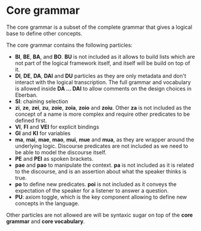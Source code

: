 # Core grammar

The core grammar is a subset of the complete grammar that gives a logical base
to define other concepts.

The core grammar contains the following particles:

- __BI__, __BE__, __BA__, and __BO__. __BU__ is not included as it allows to
  build lists which are not part of the logical framework itself, and itself
  will be build on top of it.
- __DI__, __DE__, __DA__, __DAI__ and __DU__ particles as they are only metadata
  and don't interact with the logical transcription. The full grammar and
  vocabulary is allowed inside __DA ... DAI__ to allow comments on the design
  choices in Eberban.
- __SI__: chaining selection
- __zi__, __ze__, __zei__, __zu__, __zoie__, __zoia__, __zoio__ and __zoiu__.
  Other __za__ is not included as the concept of a name is more complex and
  require other predicates to be defined first.
- __VI__, __FI__ and __VEI__ for explicit bindings
- __GI__ and __KI__ for variables
- __ma__, __mai__, __mae__, __mao__, __mui__, __mue__ and __mua__, as they are
  wrapper around the underlying logic. Discourse predicates are not included as
  we need to be able to model the discourse itself.
- __PE__ and __PEI__ as spoken brackets.
- __pae__ and __pao__ to manipulate the context. __pa__ is not included as it is
  related to the discourse, and is an assertion about what the speaker thinks is
  true.
- __po__ to define new predicates. __poi__ is not included as it conveys the
  expectation of the speaker for a listener to answer a question.
- __PU__: axiom toggle, which is the key component allowing to define new
  concepts in the language.

Other particles are not allowed are will be syntaxic sugar on top of the __core
grammar__ and __core vocabulary__.
